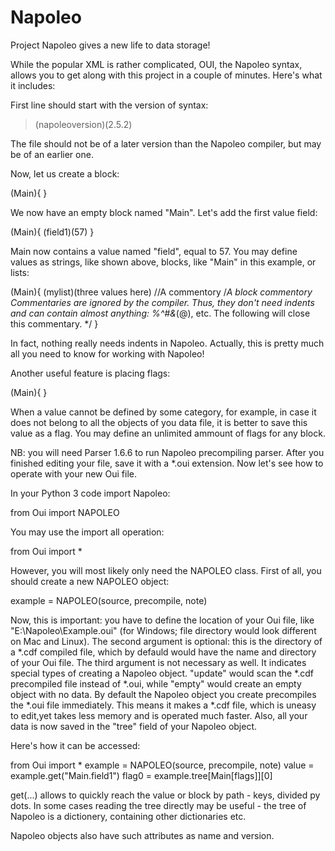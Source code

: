 # Napoleo
Project Napoleo gives a new life to data storage!

While the popular XML is rather complicated, OUI, the Napoleo syntax, allows you to get along with this project in a couple of minutes. Here's what it includes:

First line should start with the version of syntax:

> (napoleoversion)(2.5.2)

The file should not be of a later version than the Napoleo compiler, but may be of an earlier one.

Now, let us create a block:

(Main){
}

We now have an empty block named "Main".
Let's add the first value field:

(Main){
  (field1)(57)
}

Main now contains a value named "field", equal to 57.
You may define values as strings, like shown above, blocks, like "Main" in this example, or lists:

(Main){
  (mylist)(three values here)
  //A commentory
  /*A block commentory
  Commentaries are ignored by the compiler.
  Thus, they don't need indents and can contain almost anything:
%^#&*(@), etc. The following will close this commentary. */
}

In fact, nothing really needs indents in Napoleo.
Actually, this is pretty much all you need to know for working with Napoleo!

Another useful feature is placing flags:

(Main){
  <anything>
}

When a value cannot be defined by some category, for example, in case it does not belong to all the objects of you data file, it is better to save this value as a flag. You may define an unlimited ammount of flags for any block.

NB: you will need Parser 1.6.6 to run Napoleo precompiling parser.
After you finished editing your file, save it with a *.oui extension.
Now let's see how to operate with your new Oui file.

In your Python 3 code import Napoleo:

from Oui import NAPOLEO

You may use the import all operation:

from Oui import *

However, you will most likely only need the NAPOLEO class.
First of all, you should create a new NAPOLEO object:

example = NAPOLEO(source, precompile, note)

Now, this is important: you have to define the location of your Oui file, like "E:\\Napoleo\\Example.oui" (for Windows; file directory would look different on Mac and Linux). 
The second argument is optional: this is the directory of a *.cdf compiled file, which by defauld would have the name and directory of your Oui file. 
The third argument is not necessary as well. It indicates special types of creating a Napoleo object. "update" would scan the *.cdf precompiled file instead of *.oui, while "empty" would create an empty object with no data. By default the Napoleo object you create precompiles the *.oui file immediately. This means it makes a *.cdf file, which is uneasy to edit,yet takes less memory and is operated much faster. Also, all your data is now saved in the "tree" field of your Napoleo object.

Here's how it can be accessed:


from Oui import *
example = NAPOLEO(source, precompile, note)
value = example.get("Main.field1")
flag0 = example.tree[Main[flags]][0]

get(...) allows to quickly reach the value or block by path - keys, divided py dots.
In some cases reading the tree directly may be useful - the tree of Napoleo is a dictionery, containing other dictionaries etc.

Napoleo objects also have such attributes as name and version.
